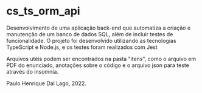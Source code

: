 # cs_ts_orm_api

Desenvolvimento de uma aplicação back-end que automatiza a criação e manutenção de um banco de dados SQL, além de incluir testes de funcionalidade. O projeto foi desenvolvido utilizando as tecnologias TypeScript e Node.js, e os testes foram realizados com Jest

Arquivos utéis podem ser encontrados na pasta "itens", como o arquivo em PDF do enunciado, anotações sobre o código e o arquivo json para teste através do insomnia.

Paulo Henrique Dal Lago, 2022.
